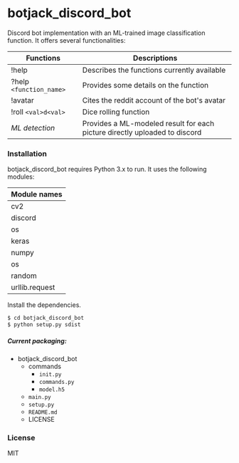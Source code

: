 # botjack_discord_bot
Discord bot implementation with an ML-trained image classification function. 
It offers several functionalities:

| Functions | Descriptions |
| ------ | ------ |
| !help | Describes the functions currently available |
| ?help ``<function_name>`` | Provides some details on the function |
| !avatar | Cites the reddit account of the bot's avatar |
| !roll ``<val>d<val>`` | Dice rolling function |
| *ML detection* | Provides a ML-modeled result for each picture directly uploaded to discord |

### Installation
botjack_discord_bot requires Python 3.x to run. It uses the following modules:

| Module names |
| ------ |
| cv2 |
| discord |
| os |
| keras |
| numpy |
| os |
| random |
| urllib.request|

Install the dependencies.

```sh
$ cd botjack_discord_bot
$ python setup.py sdist
```

##### Current packaging:
- botjack_discord_bot
    - commands
        - ``init.py``
        - ``commands.py``
        - ``model.h5``
    - ``main.py``
    - ``setup.py``
    - ``README.md``
    - LICENSE

### License
MIT